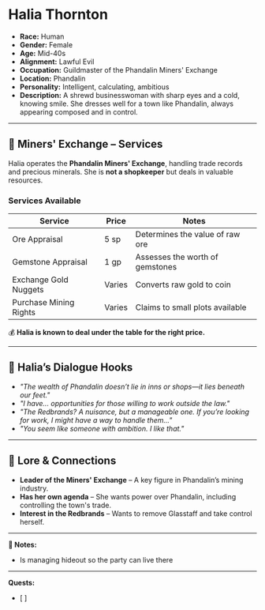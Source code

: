 # Halia Thornton
- **Race:** Human
- **Gender:** Female
- **Age:** Mid-40s
- **Alignment:** Lawful Evil
- **Occupation:** Guildmaster of the Phandalin Miners' Exchange
- **Location:** Phandalin
- **Personality:** Intelligent, calculating, ambitious
- **Description:** A shrewd businesswoman with sharp eyes and a cold, knowing smile. She dresses well for a town like Phandalin, always appearing composed and in control.

---

## 🏦 **Miners' Exchange – Services**
Halia operates the **Phandalin Miners' Exchange**, handling trade records and precious minerals. She is **not a shopkeeper** but deals in valuable resources.

### **Services Available**
| Service                 | Price  | Notes |
|-------------------------|--------|---------------------------|
| Ore Appraisal          | 5 sp   | Determines the value of raw ore |
| Gemstone Appraisal     | 1 gp   | Assesses the worth of gemstones |
| Exchange Gold Nuggets  | Varies | Converts raw gold to coin |
| Purchase Mining Rights | Varies | Claims to small plots available |

💰 **Halia is known to deal under the table for the right price.**  

---

## 💬 **Halia’s Dialogue Hooks**
- *"The wealth of Phandalin doesn’t lie in inns or shops—it lies beneath our feet."*
- *"I have... opportunities for those willing to work outside the law."*
- *"The Redbrands? A nuisance, but a manageable one. If you’re looking for work, I might have a way to handle them..."*
- *"You seem like someone with ambition. I like that."*

---

## 📖 **Lore & Connections**
- **Leader of the Miners' Exchange** – A key figure in Phandalin’s mining industry.
- **Has her own agenda** – She wants power over Phandalin, including controlling the town's trade.
- **Interest in the Redbrands** – Wants to remove Glasstaff and take control herself.

---

**📌 Notes:**  
- Is managing hideout so the party can live there

---

**Quests:**
- [ ]
